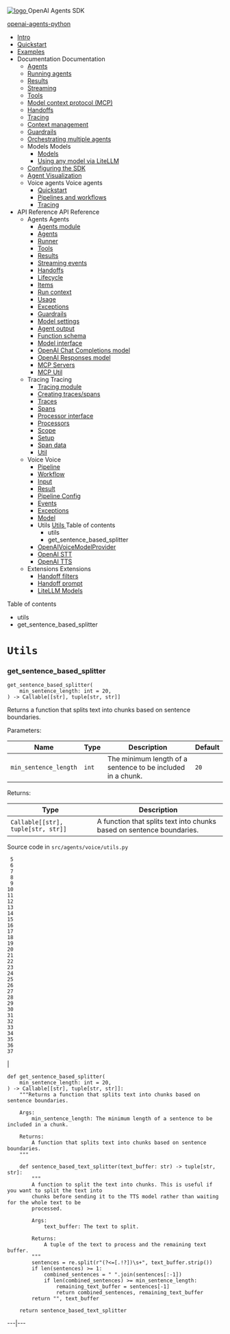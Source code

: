 [ ![logo](../../../assets/logo.svg) ](../../.. "OpenAI Agents SDK") OpenAI Agents SDK 

[ openai-agents-python  ](https://github.com/openai/openai-agents-python "Go to repository")

  * [ Intro  ](../../..)
  * [ Quickstart  ](../../../quickstart/)
  * [ Examples  ](../../../examples/)
  * Documentation  Documentation 
    * [ Agents  ](../../../agents/)
    * [ Running agents  ](../../../running_agents/)
    * [ Results  ](../../../results/)
    * [ Streaming  ](../../../streaming/)
    * [ Tools  ](../../../tools/)
    * [ Model context protocol (MCP)  ](../../../mcp/)
    * [ Handoffs  ](../../../handoffs/)
    * [ Tracing  ](../../../tracing/)
    * [ Context management  ](../../../context/)
    * [ Guardrails  ](../../../guardrails/)
    * [ Orchestrating multiple agents  ](../../../multi_agent/)
    * Models  Models 
      * [ Models  ](../../../models/)
      * [ Using any model via LiteLLM  ](../../../models/litellm/)
    * [ Configuring the SDK  ](../../../config/)
    * [ Agent Visualization  ](../../../visualization/)
    * Voice agents  Voice agents 
      * [ Quickstart  ](../../../voice/quickstart/)
      * [ Pipelines and workflows  ](../../../voice/pipeline/)
      * [ Tracing  ](../../../voice/tracing/)
  * API Reference  API Reference 
    * Agents  Agents 
      * [ Agents module  ](../../)
      * [ Agents  ](../../agent/)
      * [ Runner  ](../../run/)
      * [ Tools  ](../../tool/)
      * [ Results  ](../../result/)
      * [ Streaming events  ](../../stream_events/)
      * [ Handoffs  ](../../handoffs/)
      * [ Lifecycle  ](../../lifecycle/)
      * [ Items  ](../../items/)
      * [ Run context  ](../../run_context/)
      * [ Usage  ](../../usage/)
      * [ Exceptions  ](../../exceptions/)
      * [ Guardrails  ](../../guardrail/)
      * [ Model settings  ](../../model_settings/)
      * [ Agent output  ](../../agent_output/)
      * [ Function schema  ](../../function_schema/)
      * [ Model interface  ](../../models/interface/)
      * [ OpenAI Chat Completions model  ](../../models/openai_chatcompletions/)
      * [ OpenAI Responses model  ](../../models/openai_responses/)
      * [ MCP Servers  ](../../mcp/server/)
      * [ MCP Util  ](../../mcp/util/)
    * Tracing  Tracing 
      * [ Tracing module  ](../../tracing/)
      * [ Creating traces/spans  ](../../tracing/create/)
      * [ Traces  ](../../tracing/traces/)
      * [ Spans  ](../../tracing/spans/)
      * [ Processor interface  ](../../tracing/processor_interface/)
      * [ Processors  ](../../tracing/processors/)
      * [ Scope  ](../../tracing/scope/)
      * [ Setup  ](../../tracing/setup/)
      * [ Span data  ](../../tracing/span_data/)
      * [ Util  ](../../tracing/util/)
    * Voice  Voice 
      * [ Pipeline  ](../pipeline/)
      * [ Workflow  ](../workflow/)
      * [ Input  ](../input/)
      * [ Result  ](../result/)
      * [ Pipeline Config  ](../pipeline_config/)
      * [ Events  ](../events/)
      * [ Exceptions  ](../exceptions/)
      * [ Model  ](../model/)
      * Utils  [ Utils  ](./) Table of contents 
        * utils 
        * get_sentence_based_splitter 
      * [ OpenAIVoiceModelProvider  ](../models/openai_provider/)
      * [ OpenAI STT  ](../models/openai_stt/)
      * [ OpenAI TTS  ](../models/openai_tts/)
    * Extensions  Extensions 
      * [ Handoff filters  ](../../extensions/handoff_filters/)
      * [ Handoff prompt  ](../../extensions/handoff_prompt/)
      * [ LiteLLM Models  ](../../extensions/litellm/)



Table of contents 

  * utils 
  * get_sentence_based_splitter 



# `Utils`

###  get_sentence_based_splitter
    
    
    get_sentence_based_splitter(
        min_sentence_length: int = 20,
    ) -> Callable[[str], tuple[str, str]]
    

Returns a function that splits text into chunks based on sentence boundaries.

Parameters:

Name | Type | Description | Default  
---|---|---|---  
`min_sentence_length` |  `int` |  The minimum length of a sentence to be included in a chunk. |  `20`  
  
Returns:

Type | Description  
---|---  
`Callable[[str], tuple[str, str]]` |  A function that splits text into chunks based on sentence boundaries.  
Source code in `src/agents/voice/utils.py`
    
    
     5
     6
     7
     8
     9
    10
    11
    12
    13
    14
    15
    16
    17
    18
    19
    20
    21
    22
    23
    24
    25
    26
    27
    28
    29
    30
    31
    32
    33
    34
    35
    36
    37

| 
    
    
    def get_sentence_based_splitter(
        min_sentence_length: int = 20,
    ) -> Callable[[str], tuple[str, str]]:
        """Returns a function that splits text into chunks based on sentence boundaries.
    
        Args:
            min_sentence_length: The minimum length of a sentence to be included in a chunk.
    
        Returns:
            A function that splits text into chunks based on sentence boundaries.
        """
    
        def sentence_based_text_splitter(text_buffer: str) -> tuple[str, str]:
            """
            A function to split the text into chunks. This is useful if you want to split the text into
            chunks before sending it to the TTS model rather than waiting for the whole text to be
            processed.
    
            Args:
                text_buffer: The text to split.
    
            Returns:
                A tuple of the text to process and the remaining text buffer.
            """
            sentences = re.split(r"(?<=[.!?])\s+", text_buffer.strip())
            if len(sentences) >= 1:
                combined_sentences = " ".join(sentences[:-1])
                if len(combined_sentences) >= min_sentence_length:
                    remaining_text_buffer = sentences[-1]
                    return combined_sentences, remaining_text_buffer
            return "", text_buffer
    
        return sentence_based_text_splitter
      
  
---|---
